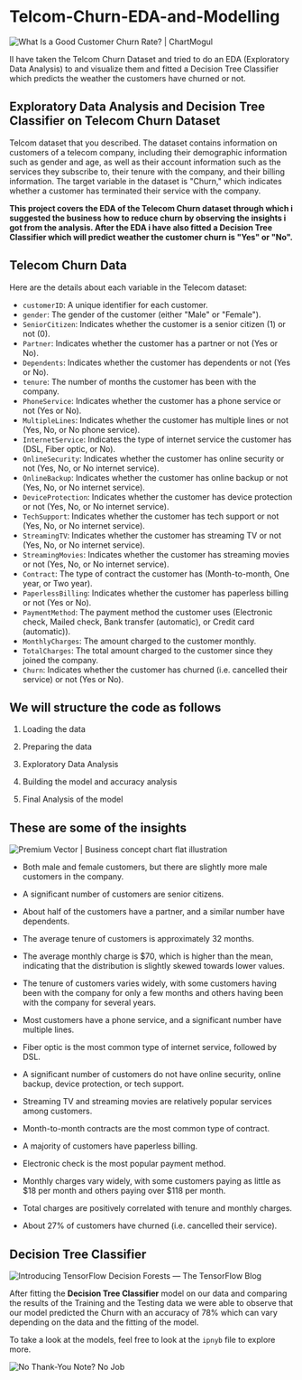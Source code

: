 ﻿# Telcom-Churn-EDA-and-Modelling
![What Is a Good Customer Churn Rate? | ChartMogul](https://chartmogul.com/blog/wp-content/uploads/2022/02/blogWhat_s-a-good-Customer-Churn-Rate-1200x500.jpeg)

II have taken the Telcom Churn Dataset and tried to do an EDA (Exploratory Data Analysis) to and visualize them and fitted a Decision Tree Classifier which predicts the weather the customers have churned or not.

## Exploratory Data Analysis and Decision Tree Classifier on Telecom Churn Dataset

Telcom dataset that you described. The dataset contains information on customers of a telecom company, including their demographic information such as gender and age, as well as their account information such as the services they subscribe to, their tenure with the company, and their billing information. The target variable in the dataset is "Churn," which indicates whether a customer has terminated their service with the company.

**This project covers the EDA of the Telecom Churn dataset through which i suggested the business how to reduce churn by observing the insights i got from the analysis. After the EDA i have also fitted a Decision Tree Classifier which will predict weather the customer churn  is "Yes" or "No".**

## Telecom Churn Data
Here are the details about each variable in the Telecom dataset:
-   `customerID`: A unique identifier for each customer.
-   `gender`: The gender of the customer (either "Male" or "Female").
-   `SeniorCitizen`: Indicates whether the customer is a senior citizen (1) or not (0).
-   `Partner`: Indicates whether the customer has a partner or not (Yes or No).
-   `Dependents`: Indicates whether the customer has dependents or not (Yes or No).
-   `tenure`: The number of months the customer has been with the company.
-   `PhoneService`: Indicates whether the customer has a phone service or not (Yes or No).
-   `MultipleLines`: Indicates whether the customer has multiple lines or not (Yes, No, or No phone service).
-   `InternetService`: Indicates the type of internet service the customer has (DSL, Fiber optic, or No).
-   `OnlineSecurity`: Indicates whether the customer has online security or not (Yes, No, or No internet service).
-   `OnlineBackup`: Indicates whether the customer has online backup or not (Yes, No, or No internet service).
-   `DeviceProtection`: Indicates whether the customer has device protection or not (Yes, No, or No internet service).
-   `TechSupport`: Indicates whether the customer has tech support or not (Yes, No, or No internet service).
-   `StreamingTV`: Indicates whether the customer has streaming TV or not (Yes, No, or No internet service).
-   `StreamingMovies`: Indicates whether the customer has streaming movies or not (Yes, No, or No internet service).
-   `Contract`: The type of contract the customer has (Month-to-month, One year, or Two year).
-   `PaperlessBilling`: Indicates whether the customer has paperless billing or not (Yes or No).
-   `PaymentMethod`: The payment method the customer uses (Electronic check, Mailed check, Bank transfer (automatic), or Credit card (automatic)).
-   `MonthlyCharges`: The amount charged to the customer monthly.
-   `TotalCharges`: The total amount charged to the customer since they joined the company.
-   `Churn`: Indicates whether the customer has churned (i.e. cancelled their service) or not (Yes or No).

## We will structure the code as follows

1.  Loading the data
    
2.  Preparing the data
    
3.  Exploratory Data Analysis
    
4.  Building the model and accuracy analysis
    
5.  Final Analysis of the model
    

## These are some of the insights

![Premium Vector | Business concept chart flat illustration](https://img.freepik.com/premium-vector/business-concept-chart-flat-illustration_9041-226.jpg?w=2000)

- Both male and female customers, but there are slightly more male customers in the company.
-   A significant number of customers are senior citizens.
    
-  About half of the customers have a partner, and a similar number have dependents.

-  The average tenure of customers is approximately 32 months.
-   The average monthly charge is $70, which is higher than the mean, indicating that the distribution is slightly skewed towards lower values.

- The tenure of customers varies widely, with some customers having been with the company for only a few months and others having been with the company for several years.
    
- Most customers have a phone service, and a significant number have multiple lines.
    
- Fiber optic is the most common type of internet service, followed by DSL.
    
 -  A significant number of customers do not have online security, online backup, device protection, or tech support.
    
  -  Streaming TV and streaming movies are relatively popular services among customers.
  -  Month-to-month contracts are the most common type of contract.
    
-  A majority of customers have paperless billing.
    
-  Electronic check is the most popular payment method.
    
-  Monthly charges vary widely, with some customers paying as little as $18 per month and others paying over $118 per month.
    
-  Total charges are positively correlated with tenure and monthly charges.
    
-  About 27% of customers have churned (i.e. cancelled their service).

## Decision Tree Classifier
![Introducing TensorFlow Decision Forests — The TensorFlow Blog](https://1.bp.blogspot.com/-Ax59WK4DE8w/YK6o9bt_9jI/AAAAAAAAEQA/9KbBf9cdL6kOFkJnU39aUn4m8ydThPenwCLcBGAsYHQ/s0/Random%2BForest%2B03.gif)

After fitting the  **Decision Tree Classifier**  model on our data and comparing the results of the Training and the Testing data we were able to observe that our model predicted the Churn with an accuracy of 78% which can vary depending on the data and the fitting of the model.

To take a look at the models, feel free to look at the  `ipnyb`  file to explore more.

![No Thank-You Note? No Job](https://shrm-res.cloudinary.com/image/upload/c_crop,h_1224,w_2178,x_269,y_0/w_auto:100,w_1200,q_35,f_auto/v1/Employee%20Relations/iStock-941674606_l3aqti.jpg)

